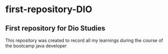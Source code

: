# first-repository-DIO
## First repository for Dio Studies

This repository was created to record all my learnings during the course of the bootcamp java developer
